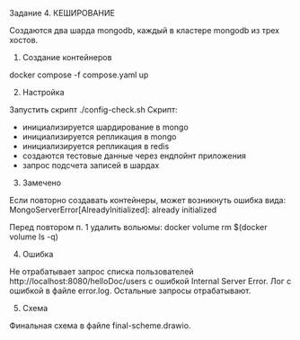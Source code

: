 
Задание 4. КЕШИРОВАНИЕ

Создаются два шарда mongodb, каждый в кластере mongodb из трех хостов.

1. Создание контейнеров

docker compose -f compose.yaml up

2. Настройка

Запустить скрипт ./config-check.sh
Скрипт:
- инициализируется шардирование в mongo
- инициализируется репликация в mongo
- инициализируется репликация в redis
- создаются тестовые данные через ендпойнт приложения
- запрос подсчета записей в шардах

3. Замечено

Если повторно создавать контейнеры, может возникнуть ошибка вида:
MongoServerError[AlreadyInitialized]: already initialized

Перед повтором п. 1 удалить вольюмы:
docker volume rm $(docker volume ls -q)

4. Ошибка

Не отрабатывает запрос списка пользователей http://localhost:8080/helloDoc/users с ошибкой Internal Server Error. 
Лог с ошибкой в файле error.log. 
Остальные запросы отрабатывают.


5. Схема

Финальная схема в файле final-scheme.drawio.
